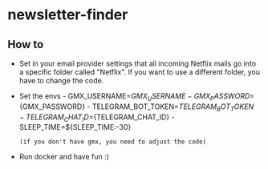 # newsletter-finder

## How to 

- Set in your email provider settings that all incoming Netflix mails go into a specific folder called "Netflix". If you want to use a different folder, you have to change the code.
- Set the envs
      - GMX_USERNAME=${GMX_USERNAME}
      - GMX_PASSWORD=${GMX_PASSWORD}
      - TELEGRAM_BOT_TOKEN=${TELEGRAM_BOT_TOKEN}
      - TELEGRAM_CHAT_ID=${TELEGRAM_CHAT_ID}
      - SLEEP_TIME=${SLEEP_TIME:-30}
      
      (if you don't have gmx, you need to adjust the code)
      
      
- Run docker and have fun :) 
